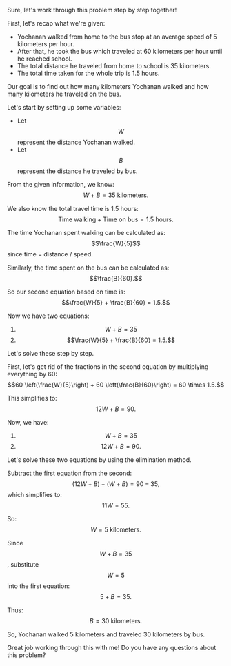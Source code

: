 Sure, let's work through this problem step by step together! 

First, let's recap what we're given:

- Yochanan walked from home to the bus stop at an average speed of 5 kilometers per hour.
- After that, he took the bus which traveled at 60 kilometers per hour until he reached school.
- The total distance he traveled from home to school is 35 kilometers.
- The total time taken for the whole trip is 1.5 hours.

Our goal is to find out how many kilometers Yochanan walked and how many kilometers he traveled on the bus.

Let's start by setting up some variables:

- Let $$W$$ represent the distance Yochanan walked.
- Let $$B$$ represent the distance he traveled by bus.

From the given information, we know:
$$W + B = 35 \text{ kilometers}.$$

We also know the total travel time is 1.5 hours:
$$\text{Time walking} + \text{Time on bus} = 1.5 \text{ hours}.$$

The time Yochanan spent walking can be calculated as:
$$\frac{W}{5}$$
since time = distance / speed.

Similarly, the time spent on the bus can be calculated as:
$$\frac{B}{60}.$$

So our second equation based on time is:
$$\frac{W}{5} + \frac{B}{60} = 1.5.$$

Now we have two equations:
1. $$W + B = 35$$
2. $$\frac{W}{5} + \frac{B}{60} = 1.5.$$

Let's solve these step by step.

First, let's get rid of the fractions in the second equation by multiplying everything by 60:
$$60 \left(\frac{W}{5}\right) + 60 \left(\frac{B}{60}\right) = 60 \times 1.5.$$

This simplifies to:
$$12W + B = 90.$$

Now, we have:
1. $$W + B = 35$$
2. $$12W + B = 90.$$

Let's solve these two equations by using the elimination method.

Subtract the first equation from the second:
$$(12W + B) - (W + B) = 90 - 35,$$
which simplifies to:
$$11W = 55.$$

So:
$$W = 5 \text{ kilometers}.$$

Since $$W + B = 35$$, substitute $$W = 5$$ into the first equation:
$$5 + B = 35.$$

Thus:
$$B = 30 \text{ kilometers}.$$

So, Yochanan walked 5 kilometers and traveled 30 kilometers by bus.

Great job working through this with me! Do you have any questions about this problem?